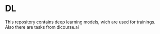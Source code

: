 # DL
This repository contains deep learning models, wich are used for trainings. Also there are tasks from dlcourse.ai
